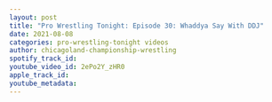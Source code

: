```yaml
---
layout: post
title: "Pro Wrestling Tonight: Episode 30: Whaddya Say With DDJ"
date: 2021-08-08
categories: pro-wrestling-tonight videos
author: chicagoland-championship-wrestling
spotify_track_id: 
youtube_video_id: 2ePo2Y_zHR0
apple_track_id: 
youtube_metadata: 
---
```

